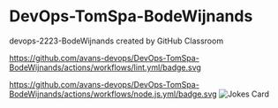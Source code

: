 # DevOps-TomSpa-BodeWijnands
devops-2223-BodeWijnands created by GitHub Classroom

https://github.com/avans-devops/DevOps-TomSpa-BodeWijnands/actions/workflows/lint.yml/badge.svg

https://github.com/avans-devops/DevOps-TomSpa-BodeWijnands/actions/workflows/node.js.yml/badge.svg
![Jokes Card](https://readme-jokes.vercel.app/api)
